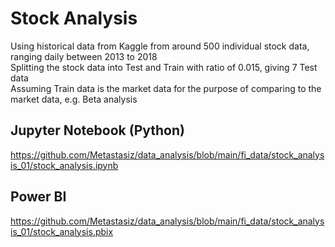 # Stock Analysis

Using historical data from Kaggle from around 500 individual stock data, ranging daily between 2013 to 2018\
Splitting the stock data into Test and Train with ratio of 0.015, giving 7 Test data\
Assuming Train data is the market data for the purpose of comparing to the market data, e.g. Beta analysis

## Jupyter Notebook (Python)

https://github.com/Metastasiz/data_analysis/blob/main/fi_data/stock_analysis_01/stock_analysis.ipynb

## Power BI

https://github.com/Metastasiz/data_analysis/blob/main/fi_data/stock_analysis_01/stock_analysis.pbix
